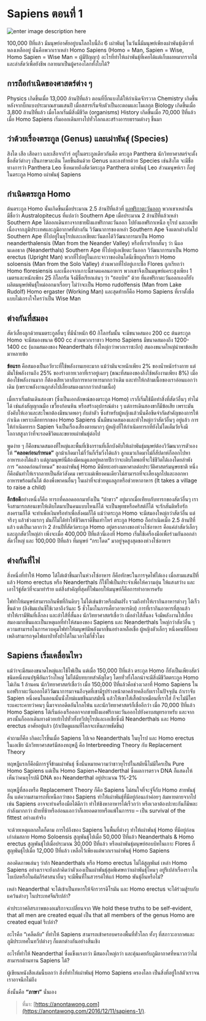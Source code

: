 
Sapiens ตอนที่ 1
===
![enter image description here](https://anontawong.files.wordpress.com/2016/12/20161210_sapiens1.png?w=676)

100,000 ปีที่แล้ว มีมนุษย์อาศัยอยู่บนโลกใบนี้ถึง 6 เผ่าพันธุ์ ในวันนี้มีมนุษย์เพียงเผ่าพันธุ์เดียวที่หลงเหลืออยู่ นั่นคือพวกเราเหล่า Homo Sapiens (Homo = Man, Sapien = Wise, Homo Sapien = Wise Man = ผู้มีปัญญา) อะไรที่ทำให้เผ่าพันธุ์ที่เคยได้แต่เก็บผลหมากรากไม้และล่าสัตว์เพื่อยังชีพ กลายมาเป็นผู้ครองโลกทั้งใบได้?


## **การถือกำเนิดของศาสตร์ต่าง ๆ**

Physics เกิดขึ้นเมื่อ 13,000 ล้านปีที่แล้ว ตอนที่บิ๊กแบงได้ให้กำเนิดจักรวาล Chemistry เกิดขึ้นหลังจากบิ๊กแบงประมาณสามแสนปี เมื่อสสารเริ่มจับตัวเป็นอะตอมและโมเลกุล Biology เกิดขึ้นเมื่อ 3,800 ล้านปีที่แล้ว เมื่อโลกเริ่มมีสิ่งมีชีวิต (organisms)  History เกิดขึ้นเมื่อ 70,000 ปีที่แล้ว เมื่อ Homo Sapiens เริ่มออกเดินทางไปทั่วโลกและสร้างอารยธรรมต่างๆ ขึ้นมา


## **ว่าด้วยเรื่องตระกูล (Genus) และเผ่าพันธุ์ (Species)**

สิงโต เสือ เสือดาว และเสือจากัวร์ อยู่ในตระกูลเดียวกันคือ ตระกูล Panthera นักวิทยาศาสตร์จะตั้งชื่อสัตว์ต่างๆ เป็นภาษาละติน โดยขึ้นต้นด้วย Genus และลงท้ายด้วย Species เช่นสิงโต จะมีชื่อทางการว่า Panthera Leo ซึ่งหมายถึงสัตว์ตระกูล Panthera เผ่าพันธุ์ Leo ส่วนมนุษย์เรา ก็อยู่ในตระกูล Homo เผ่าพันธุ์ Sapiens



## **กำเนิดตระกูล Homo**

ต้นตระกูล Homo นั้นเกิดขึ้นเมื่อประมาณ 2.5 ล้านปีที่แล้วที่ [แอฟริกาตะวันออก](https://en.wikipedia.org/wiki/East_Africa)  พวกเขาเหล่านั้นมีชื่อว่า Australopitecus ที่แปลว่า Southern Ape เมื่อประมาณ 2 ล้านปีที่แล้วเหล่า Southern Ape ได้ออกเดินทางจากชายฝั่งแอฟริกาตะวันออก ไปยังแอฟริกาเหนือ ยุโรป และเอเชียเนื่องจากภูมิประเทศและภูมิอากาศที่ต่างกัน วิวัฒนาการของเหล่า Southern Ape จึงแตกต่างกันไป Southern Ape ที่ไปอยู่ในยุโรปและเอเชียตะวันตกได้วิวัฒนาการมาเป็น Homo neanderthalensis (Man from the Neander Valley) หรือที่เราเรียกสั้นๆ ว่า นีแอนเดอธาล (Neanderthals) Southern Ape ที่ไปอยู่เอเชียตะวันออก วิวัฒนาการมาเป็น Homo erectus (Upright Man) พวกที่ไปอยู่ในเกาะจาวาของอินโดนีเซียถูกเรียกว่า Homo soloensis (Man from the Solo Valley) ส่วนพวกที่ไปอยู่เกาะชื่อ Flores ถูกเรียกว่า Homo floresiensis และเนื่องจากเกาะนี้ขาดแคลนอาหาร พวกเขาจึงเป็นมนุษย์แคระสูงเพียง 1 เมตรและหนักเพียง 25 กิโลกรัม จึงมีชื่อเรียกเล่นๆ ว่า “ฮอบบิท” ด้วย ที่แอฟริกาตะวันออกเองก็ยังผลิตมนุษย์พันธุ์ใหม่ออกมาเรื่อยๆ ไม่ว่าจะเป็น Homo rudolfensis (Man from Lake Rudolf) Homo ergaster (Working Man) และสุดท้ายก็คือ Homo Sapiens ที่เราตั้งชื่อแบบไม่เกรงใจใครว่าเป็น Wise Man


## **ต่างกันที่สมอง**

สัตว์เลี้ยงลูกด้วยนมตระกูลอื่นๆ ที่มีน้ำหนัก 60 กิโลกรัมนั้น จะมีขนาดสมอง 200 cc ต้นตระกูล Homo จะมีสมองขนาด 600 cc ส่วนพวกเราชาว Homo Sapiens มีขนาดสมองถึง 1200-1400 cc (แถมสมองของ Neanderthals ยังใหญ่กว่าพวกเราซะอีก) สมองขนาดใหญ่นำพาข้อเสียมาหลายข้อ 

**ข้อแรก** คือสมองเป็นอวัยวะที่ใช้พลังงานเยอะมาก แม้ว่ามันจะหนักเพียง 2% ของน้ำหนักร่างกาย แต่มันใช้พลังงานถึง 25% ของร่างกายเวลาที่เราอยู่เฉยๆ (ขณะที่สมองของลิงใช้พลังงานเพียง 8%) เมื่อต้องใช้พลังงานมาก ก็ต้องเสียเวลากับการหาอาหารมากกว่าเดิม และทำให้กล้ามเนื้อของเราอ่อนแอกว่าเดิม (เพราะพลังงานถูกส่งไปเลี้ยงสมองมากกว่ากล้ามเนื้อ)

เมื่อเราเริ่มต้นเดินสองขา (ซึ่งเป็นเอกลักษณ์ของตระกูล Homo) เราก็เริ่มใช้มือทำสิ่งที่สัตว์อื่นๆ ทำไม่ได้ เช่นส่งสัญญาณมือ เขวี้ยงก้อนหิน หรือสร้างอุปกรณ์ต่าง ๆ แต่การเดินสองขาก็มีข้อเสีย เพราะมันบังคับให้เอวและสะโพกต้องมีขนาดพอๆ กับลำตัว ซึ่งสำหรับผู้หญิงแล้วนั่นคือขีดจำกัดสำคัญของการให้กำเนิด เพราะเด็กทารกของ Homo Sapiens นั้นมีขนาดสมองและหัวใหญ่กว่าสัตว์อื่นๆ อยู่แล้ว การให้กำเนิดทารก Sapien จึงเป็นเรื่องเสี่ยงตายมากๆ ผู้หญิงที่ให้กำเนิดทารกที่ยังไม่โตเต็มวัยจึงมีโอกาสสูงกว่าที่จะรอดชีวิตและขยายเผ่าพันธุ์ต่อไป

พูดง่าย ๆ ก็คือขนาดสมองที่ใหญ่และพื้นที่เชิงกรานที่เล็กบังคับให้เผ่าพันธุ์มนุษย์ต้องวิวัฒนาการตัวเองให้ **“คลอดก่อนกำหนด”** ลูกม้าเกิดมาไม่กี่วันก็เริ่มวิ่งได้แล้ว ลูกแมวเกิดมาไม่กี่สัปดาห์ก็ออกไปหาอาหารเองได้แล้ว แต่ลูกมนุษย์นี่ต้องมีคนดูแลอยู่หลายปีกว่าจะเติบโตพอที่จะใช้ชีวิตได้เองโดยลำพัง การ “คลอดก่อนกำหนด” ของเผ่าพันธุ์ Homo มีนัยยะอย่างมหาศาลต่อประวัติศาสตร์มนุษยชาติ หนึ่งก็คือมันทำให้เรากลายเป็นสัตว์สังคม เพราะแม่เพียงคนเดียวไม่สามารถที่จะเลี้ยงลูกไปและออกหาอาหารพร้อมกันได้ ต้องพึ่งพาคนอื่นๆ ในเผ่าที่จะช่วยดูแลลูกหรือช่วยหาอาหาร (It takes a village to raise a child)

**อีกข้อดี**อย่างหนึ่งก็คือ ทารกที่คลอดออกมายังเป็น “ผ้าขาว” อยู่มากเมื่อเทียบกับทารกของสัตว์อื่นๆ เราจึงสามารถสอนเขาให้เติบโตมาเป็นคนแบบไหนก็ได้ จะเป็นพุทธหรือคริสต์ก็ได้ จะรักสันติหรือรักสงครามก็ได้ จะทำเพื่อเงินหรือทำเพื่อสังคมก็ได้ แม้ว่าตระกูล Homo จะมีสมองใหญ่กว่าสัตว์อื่น แต่จริงๆ แล้วช่วงแรกๆ มันก็ไม่ได้ทำให้ชีวิตเราดีขึ้นเท่าไหร่ ตระกูล Homo ถือกำเนิดเมื่อ 2.5 ล้านปีที่แล้ว แต่เป็นเวลากว่า 2 ล้านปีที่สัตว์ตระกูล Homo อยู่ตรงกลางของห่วงโซ่อาหาร คือแค่ล่าสัตว์เล็กๆ และถูกสัตว์ใหญ่ล่า เพิ่งจะเมื่อ 400,000 ปีที่แล้วนี่เองที่ Homo เริ่มใช้เครื่องมือเพื่อร่วมกันออกล่าสัตว์ใหญ่ และ 100,000 ปีที่แล้ว ที่มนุษย์ “กระโดด” มาอยู่จุดสูงสุดของห่วงโซ่อาหาร



## **ต่างกันที่ไฟ**

สิ่งหนึ่งที่ทำให้ Homo ได้ไต่เต้าขึ้นมาในห่วงโซ่อาหาร ก็คือทักษะในการจุดไฟได้เอง เมื่อสามแสนปีที่แล้ว Homo erectus หรือ Neanderthals ก็ใช้ไฟเป็นประจำเพื่อให้ความอุ่น ให้แสงสว่าง และเอาไว้ขู่สัตว์ที่จะมาทำร้าย แต่สิ่งสำคัญที่สุดที่ไฟมอบให้มนุษย์ก็คือการทำอาหารครับ

ไฟทำให้มนุษย์สามารถกินพืชที่กินดิบๆ ไม่ได้เช่นข้าวหรือมันฝรั่ง รวมถึงทำให้เรากินอาหารต่างๆ ได้เร็วขึ้นด้วย (ลิงชิมแปนซีใช้เวลาถึงวันละ 5 ชั่วโมงในการเคี้ยวอาหารดิบ) การที่เรากินอาหารที่สุกแล้ว ทำให้เรามีฟันที่เล็กลง และลำไส้ที่สั้นลง นักวิทยาศาสตร์เชื่อว่า เมื่อลำไส้สั้นลง จึงมีพลังงานไปเลี้ยงสมองมากขึ้นและเป็นเหตุผลที่ทำให้สมองของ Sapiens และ Neanderthals ใหญ่กว่าสัตว์อื่น ๆ ความสามารถในการควบคุมไฟทำให้มนุษย์มีพลังมากขึ้นอย่างเหลือเชื่อ ผู้หญิงตัวเล็กๆ หนึ่งคนที่ถือคบเพลิงสามารถจุดไฟเผาป่าทั้งป่าได้ในเวลาไม่กี่ชั่วโมง



## **Sapiens เริ่มเคลื่อนไหว**

แม้ว่าจะมีสมองขนาดใหญ่และใช้ไฟเป็น แต่เมื่อ 150,000 ปีที่แล้ว ตระกูล Homo ก็ยังเป็นเพียงสัตว์ชนิดหนึ่งบนปฐพีอันกว้างใหญ่ ไม่ได้มีบทบาทสำคัญใดๆ โดยทั่วทั้งโลกน่าจะมีสิ่งมีชีวิตตระกูล Homo ไม่เกิน 1 ล้านคน นักวิทยาศาสตร์เชื่อว่า เมื่อ 150,000 ปีที่แล้วคือช่วงเวลาที่ Homo Sapiens ในแอฟริกาตะวันออกได้วิวัฒนาการมาจนถึงจุดที่เขามีรูปร่างหน้าตาคล้ายคลึงกับเราในปัจจุบัน ถ้าเราจับ Sapien หนึ่งคนในตอนนั้นนั่งไทม์แมชชีนมาสมัยนี้ แล้วให้เขาใส่เสื้อผ้าเหมือนที่เราใส่ ก็จะไม่มีใครระแคะระคายว่าคนๆ นี้มาจากอดีตอันไกลโพ้น และนักวิทยาศาสตร์ก็เชื่ออีกว่า เมื่อ 70,000 ปีที่แล้ว Homo Sapiens ได้เริ่มล่องเรือออกจากชายฝั่งแอฟริกาตะวันออกไปยังคาบสมุทรอาหรับ และจากตรงนั้นก็ออกเดินทางด้วยเท้าไปทั่วทั้งทวีปยุโรปและเอเชียซึ่งมี Neanderthals และ Homo erectus อาศัยอยู่แล้ว (ถ้าเปิดดูแผนที่โลกจะเห็นภาพชัดขึ้น)

คำถามก็คือ เกิดอะไรขึ้นเมื่อ Sapiens ไปเจอ Neanderthals ในยุโรป และ Homo erectus ในเอเชีย นักวิทยาศาสตร์มีสองทฤษฎี คือ Interbreeding Theory กับ Replacement Theory 

ทฤษฎีแรกก็คือมีการจู๋จี๋ข้ามเผ่าพันธุ์ ซึ่งนั่นหมายความว่าชาวยุโรปในสมัยนี้ไม่มีใครเป็น Pure Homo Sapiens แต่เป็น Homo Sapien+Neanderthal ซึ่งผลการตรวจ DNA ก็แสดงให้เห็นว่าคนยุโรปมี DNA ของ Neanderthal อยู่ประมาณ 1%-2%

ทฤษฎีที่สองหรือ Replacement Theory ก็คือ Sapiens ไม่สนใจที่จะจู๋จี๋กับ Homo สายพันธุ์อื่น แต่ความสามารถที่เหนือกว่าของ Sapiens ทำให้เผ่าพันธุ์ที่มีอยู่ก่อนเก่าค่อยๆ ล้มหายตายจากไป เช่น Sapiens อาจจะทำเครื่องมือได้ดีกว่า ทำให้ชิงหาอาหารได้เร็วกว่า หรือเวลาต้องปะทะกันก็มีพละกำลังมากกว่า ฝ่ายที่ช้าหรืออ่อนแอกว่าก็เลยอดตายหรือแพ้ในการรบ – เป็น survival of the fittest อย่างแท้จริง

จะด้วยเหตุผลกลใดก็ตาม การไปถึงของ Sapiens ในพื้นที่ต่างๆ ทำให้เผ่าพันธุ์ Homo ที่มีอยู่ก่อนเก่าล่มสลาย Homo Soloensis สูญพันธุ์ไปเมื่อ 50,000 ปีที่แล้ว Neanderthals & Homo erectus สูญพันธุ์ไปเมื่อประมาณ 30,000 ปีที่แล้ว หรือเผ่าพันธุ์มนุษย์ฮอบบิทในเกาะ Flores ก็สูญพันธุ์ไปเมื่อ 12,000 ปีที่แล้ว เหลือไว้เพียงแต่พวกเราเผ่าพันธุ์ Homo Sapiens

ลองคิดภาพเล่นๆ ว่าถ้า Neanderthals หรือ Homo erectus ไม่ได้สูญพันธ์ เหล่า Homo Sapiens อย่างเราจะยังกล้าคิดว่าตัวเองเป็นเผ่าพันธุ์สุดพิเศษกว่าเผ่าพันธ์ุไหนๆ อยู่รึเปล่าเรื่องราวในไบเบิลหรือในคัมภีร์ศาสนาอื่นๆ จะมีพื้นที่ในสวรรค์ให้แก่ Homo พันธุ์อื่นหรือไม่?

เหล่า Neanderthal จะได้เข้าเป็นทหารให้จักรวรรดิโรมัน และ Homo erectus จะได้ร่วมสู้รบกับแคว้นต่างๆ ในประเทศจีนรึเปล่า?

คำประกาศอิสรภาพของอเมริกาจะเปลี่ยนจาก We hold these truths to be self-evident, that all men are created equal เป็น that all members of the genus Homo are created equal รึเปล่า?

อะไรคือ “เคล็ดลับ” ที่ทำให้ Sapiens สามารถเข้าครอบครองพื้นที่ทั่วโลก ทั้งๆ ที่สภาวะอากาศและภูมิประเทศในทวีปต่างๆ ก็แตกต่างกันอย่างสิ้นเชิง

อะไรที่ทำให้ Neanderthal ซึ่งแข็งแรงกว่า มีสมองใหญ่กว่า และคุ้นเคยกับภูมิอากาศที่หนาวกว่าไม่สามารถต้านทาน Sapiens ได้?

ผู้เขียนหนังสือเล่มนี้บอกว่า สิ่งที่ทำให้เผ่าพันธุ์ Homo Sapiens ครองโลก เป็นสิ่งที่อยู่ใกล้ตัวเราจนเราอาจนึกไม่ถึง

สิ่งนั้นคือ **“ภาษา”** นั่นเอง



> ที่มา: [https://anontawong.com](https://anontawong.com/2016/12/11/sapiens-1/).
<!--stackedit_data:
eyJoaXN0b3J5IjpbODM3NjkxNTQ5XX0=
-->